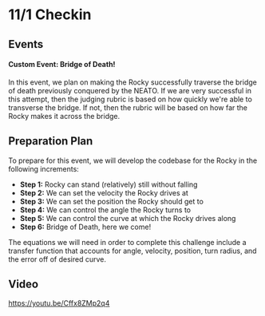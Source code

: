 # 11/1 Checkin

## Events
#### Custom Event: Bridge of Death!
In this event, we plan on making the Rocky successfully traverse the bridge of death previously conquered by the NEATO.
If we are very successful in this attempt, then the judging rubric is based on how quickly we're able to transverse the bridge. If not, then the rubric will be based on how far the Rocky makes it across the bridge.

## Preparation Plan
To prepare for this event, we will develop the codebase for the Rocky in the following increments:
+ **Step 1:** Rocky can stand (relatively) still without falling
+ **Step 2:** We can set the velocity the Rocky drives at
+ **Step 3:** We can set the position the Rocky should get to
+ **Step 4:** We can control the angle the Rocky turns to
+ **Step 5:** We can control the curve at which the Rocky drives along
+ **Step 6:** Bridge of Death, here we come!

The equations we will need in order to complete this challenge include a transfer function that accounts for angle, velocity, position, turn radius, and the error off of desired curve.  

## Video
https://youtu.be/Cffx8ZMp2q4
